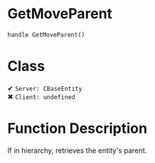 # GetMoveParent
```
handle GetMoveParent()
```
# Class
✔ `Server: CBaseEntity`  
✖ `Client: undefined`  

# Function Description
If in hierarchy, retrieves the entity's parent.
